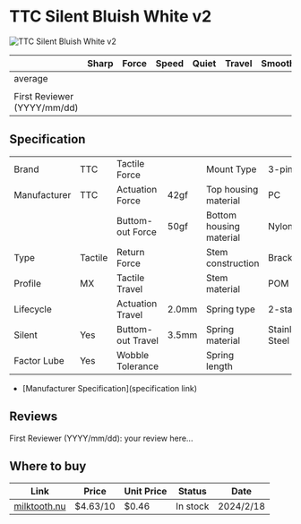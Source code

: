 # TTC Silent Bluish White v2

![TTC Silent Bluish White v2](https://milktooth.nu/_next/image?url=https%3A%2F%2Fres.cloudinary.com%2Fmilktooth%2Fimage%2Fupload%2Fv1678841269%2Fproducts%2Fswitches%2Fphotos%2FSilent%2520Bluish%2520White%2FDSCF1154_wc5xyz.jpg&w=3840&q=75)

|                             | Sharp | Force | Speed | Quiet | Travel | Smoothness | Stability | Crispness | Thockiness | Clackiness | Poppiness | RGB | Consistency | Overall |
| --------------------------- | ----- | ----- | ----- | ----- | ------ | ---------- | --------- | --------- | ---------- | ---------- | --------- | --- | ----------- | ------- |
| average                     |       |       |       |       |        |            |           |           |            |            |           |     |             |         |
|                             |       |       |       |       |        |            |           |           |            |            |           |     |             |         |
| First Reviewer (YYYY/mm/dd) |       |       |       |       |        |            |           |           |            |            |           |     |             |         |

## Specification

|              |         |                   |       |                         |                 |
| ------------ | ------- | ----------------- | ----- | ----------------------- | --------------- |
| Brand        | TTC     | Tactile Force     |       | Mount Type              | 3-pin           |
| Manufacturer | TTC     | Actuation Force   | 42gf  | Top housing material    | PC              |
|              |         | Buttom-out Force  | 50gf  | Bottom housing material | Nylon           |
| Type         | Tactile | Return Force      |       | Stem construction       | Bracket         |
| Profile      | MX      | Tactile Travel    |       | Stem material           | POM             |
| Lifecycle    |         | Actuation Travel  | 2.0mm | Spring type             | 2-stage         |
| Silent       | Yes     | Buttom-out Travel | 3.5mm | Spring material         | Stainless Steel |
| Factor Lube  | Yes     | Wobble Tolerance  |       | Spring length           |                 |

- [Manufacturer Specification](specification link)

## Reviews

First Reviewer (YYYY/mm/dd):
your review here...

## Where to buy

| Link                                                                       | Price    | Unit Price | Status   | Date      |
| -------------------------------------------------------------------------- | -------- | ---------- | -------- | --------- |
| [milktooth.nu](https://milktooth.nu/products/switches/silent-bluish-white) | $4.63/10 | $0.46      | In stock | 2024/2/18 |
